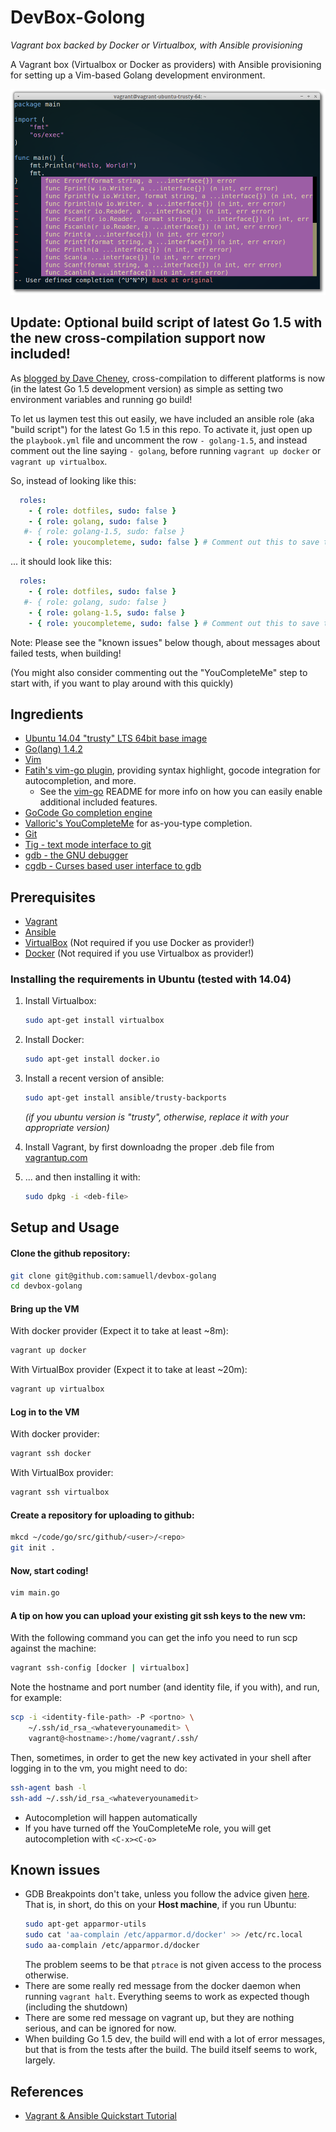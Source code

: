 # DevBox-Golong
*Vagrant box backed by Docker or Virtualbox, with Ansible provisioning*

A Vagrant box (Virtualbox or Docker as providers) with Ansible provisioning
for setting up a Vim-based Golang development environment.

![Screenshot](golang-vagrant-ansible.png)

## Update: Optional build script of latest Go 1.5 with the new cross-compilation support now included!

As [blogged by Dave Cheney](http://dave.cheney.net/2015/03/03/cross-compilation-just-got-a-whole-lot-better-in-go-1-5), cross-compilation
to different platforms is now (in the latest Go 1.5 development version) as simple as setting two environment variables and
running go build!

To let us laymen test this out easily, we have included an ansible role (aka "build script") for the latest Go 1.5
in this repo. To activate it, just open up the `playbook.yml` file and uncomment the row `- golang-1.5`, and instead comment out
the line saying `- golang`, before running `vagrant up docker` or `vagrant up virtualbox`.

So, instead of looking like this:

```yaml
  roles:
	- { role: dotfiles, sudo: false }
    - { role: golang, sudo: false }
   #- { role: golang-1.5, sudo: false }
    - { role: youcompleteme, sudo: false } # Comment out this to save time!!
```

... it should look like this:

```yaml
  roles:
	- { role: dotfiles, sudo: false }
   #- { role: golang, sudo: false }
    - { role: golang-1.5, sudo: false }
    - { role: youcompleteme, sudo: false } # Comment out this to save time!!
```
Note: Please see the "known issues" below though, about messages about  failed tests, when building!

(You might also consider commenting out the "YouCompleteMe" step to start with, if you want to play around with this quickly)

## Ingredients

- [Ubuntu 14.04 "trusty" LTS 64bit base image](http://www.ubuntu.com/)
- [Go(lang) 1.4.2](http://golan.org/)
- [Vim](https://github.com/Valloric/YouCompleteMe)
- [Fatih's vim-go plugin](https://github.com/fatih/vim-go), providing syntax highlight, gocode integration for autocompletion, and more.
    - See the [vim-go](https://github.com/fatih/vim-go) README for more info on how you can easily enable additional included features.
- [GoCode Go completion engine](https://github.com/nsf/gocode)
- [Valloric's YouCompleteMe](https://github.com/Valloric/YouCompleteMe) for as-you-type completion.
- [Git](http://git-scm.com/)
- [Tig - text mode interface to git](http://jonas.nitro.dk/tig/)
- [gdb - the GNU debugger](http://www.gnu.org/software/gdb)
- [cgdb - Curses based user interface to gdb](https://cgdb.github.io)

## Prerequisites

- [Vagrant](https://www.vagrantup.com/)
- [Ansible](http://www.ansible.com/)
- [VirtualBox](https://www.virtualbox.org/) (Not required if you use Docker as provider!)
- [Docker](https://www.docker.com) (Not required if you use Virtualbox as provider!)

### Installing the requirements in Ubuntu (tested with 14.04)

1. Install Virtualbox:
	```bash
	sudo apt-get install virtualbox
	```

2. Install Docker:
	```bash
	sudo apt-get install docker.io
	```

3. Install a recent version of ansible:
   ```bash
   sudo apt-get install ansible/trusty-backports
   ```

   *(if you ubuntu version is "trusty", otherwise, replace it with your appropriate version)*
4. Install Vagrant, by first downloadng the proper .deb file from [vagrantup.com](https://www.vagrantup.com/downloads.html)

5. ... and then installing it with:
	```bash
	sudo dpkg -i <deb-file>
	```

## Setup and Usage

#### Clone the github repository:

```bash
git clone git@github.com:samuell/devbox-golang
cd devbox-golang
```

#### Bring up the VM

With docker provider (Expect it to take at least ~8m):

```bash
vagrant up docker
```

With VirtualBox provider (Expect it to take at least ~20m):

```bash
vagrant up virtualbox
```

#### Log in to the VM

With docker provider:

```bash
vagrant ssh docker
```

With VirtualBox provider:

```bash
vagrant ssh virtualbox
```

#### Create a repository for uploading to github:

```bash
mkcd ~/code/go/src/github/<user>/<repo>
git init .
```

#### Now, start coding!

```bash
vim main.go
```

#### A tip on how you can upload your existing git ssh keys to the new vm:

With the following command you can get the info you need to run scp
against the machine:

```bash
vagrant ssh-config [docker | virtualbox]
```

Note the hostname and port number (and identity file, if you with),
and run, for example:

```bash
scp -i <identity-file-path> -P <portno> \
	~/.ssh/id_rsa_<whateveryounamedit> \
	vagrant@<hostname>:/home/vagrant/.ssh/
```

Then, sometimes, in order to get the new key activated in your shell
after logging in to the vm, you might need to do:

```bash
ssh-agent bash -l
ssh-add ~/.ssh/id_rsa_<whateveryounamedit>
```

- Autocompletion will happen automatically
- If you have turned off the YouCompleteMe role, you will get autocompletion with `<C-x><C-o>`

## Known issues

- GDB Breakpoints don't take, unless you follow the advice given [here](https://github.com/docker/docker/issues/7276#issuecomment-50436671).
  That is, in short, do this on your **Host machine**, if you run Ubuntu:
  ```bash
  sudo apt-get apparmor-utils
  sudo cat 'aa-complain /etc/apparmor.d/docker' >> /etc/rc.local
  sudo aa-complain /etc/apparmor.d/docker
  ```
  The problem seems to be that `ptrace` is not given access to the process otherwise.
- There are some really red message from the docker daemon when running `vagrant halt`.
  Everything seems to work as expected though (including the shutdown)
- There are some red message on vagrant up, but they are nothing serious, and can be ignored for now.
- When building Go 1.5 dev, the build will end with a lot of error messages, but that is from the
  tests after the build. The build itself seems to work, largely.

## References

- [Vagrant & Ansible Quickstart Tutorial](http://adamcod.es/2014/09/23/vagrant-ansible-quickstart-tutorial.html)
